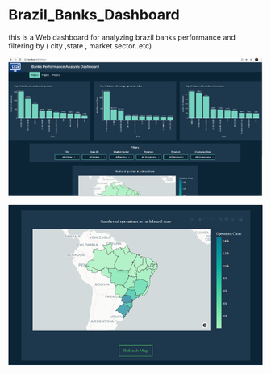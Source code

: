 # Brazil_Banks_Dashboard

this is a Web dashboard for analyzing brazil banks performance and filtering by ( city ,state , market sector..etc)

![alt text](https://github.com/Mazen72/Brazil_Banks_Dashboard/blob/master/img1.png?raw=true)



![alt text](https://github.com/Mazen72/Brazil_Banks_Dashboard/blob/master/img2.png?raw=true)
 
 
   
  
 
